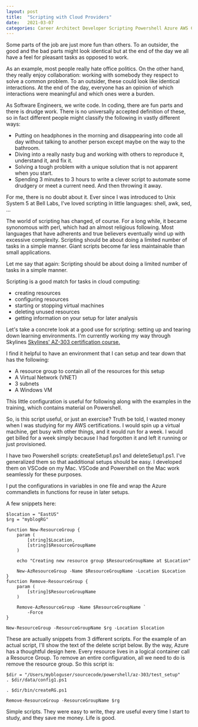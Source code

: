 ```yaml
---
layout: post
title:  "Scripting with Cloud Providers"
date:   2021-03-07
categories: Career Architect Developer Scripting Powershell Azure AWS CLI
---
```


Some parts of the job are just more fun than others. To an outsider, the
good and the bad parts might look identical but at the end of the day we
all have a feel for pleasant tasks as opposed to work.

As an example, most people really hate office politics. On the other hand, they
really enjoy collaboration: working with somebody they respect to solve a
common problem. To an outsider, these could look like identical interactions.
At the end of the day, everyone has an opinion of which interactions were 
meaningful and which ones were a burden.

As Software Engineers, we write code. In coding, there are fun parts and 
there is drudge work. There is no universally accepted definition of these, 
so in fact different people might classify the following in vastly 
different ways:
- Putting on headphones in the morning and disappearing into code all day without talking to another person except maybe on the way to the bathroom.
- Diving into a really nasty bug and working with others to reproduce it, understand it, and fix it.
- Solving a tough problem with a unique solution that is not apparent when you start.
- Spending 3 minutes to 3 hours to write a clever script to automate some drudgery or meet a current need. And then throwing it away.

For me, there is no doubt about it. Ever since I was introduced to Unix System 5
at Bell Labs, I've loved scripting in little languages: shell, awk, sed, ...

The world of scripting has changed, of course. For a long while, it became 
synonomous with perl, which had an almost religious following. Most languages
that have adherents and true believers eventually wind up with excessive 
complexity. Scripting should be about doing a limited number of tasks in a 
simple manner. Giant scripts become far less maintainable than 
small applications.

Let me say that again: Scripting should be about doing a limited number of 
tasks in a simple manner.

Scripting is a good match for tasks in cloud computing:
- creating resources
- configuring resources
- starting or stopping virtual machines
- deleting unused resources
- getting information on your setup for later analysis

Let's take a concrete look at a good use for scripting: setting up and tearing 
down learning environments. I'm currently working my way through Skylines 
[Skylines' AZ-303 certification course.](https://courses.skylinesacademy.com/p/microsoft-az-303-certification-course-azure-architect-technologies/)

I find it helpful to have an environment that I can setup and tear down that
has the following:
- A resource group to contain all of the resources for this setup
- A Virtual Network (VNET)
- 3 subnets
- A Windows VM

This little configuration is useful for following along with the examples in the
training, which contains material on Powershell.

So, is this script useful, or just an exercise? Truth be told, I wasted money 
when I was studying for my AWS certifications. I would spin up a virtual
machine, get busy with other things, and it would run for a week. I would 
get billed for a week simply because I had forgotten it and left it running
or just provisioned.

I have two Powershell scripts: createSetup1.ps1 and deleteSetup1.ps1. I've 
generalized them so that aadditional setups should be easy. I developed them on
VSCode on my Mac. VSCode and Powershell on the Mac work seamlessly for these
purposes. 

I put the configurations in variables in one file and wrap the Azure commandlets
in functions for reuse in later setups.

A few snippets here:

```
$location = "EastUS"
$rg = "myblogRG"

function New-ResourceGroup {
    param (
        [string]$Location,
        [string]$ResourceGroupName
    )

    echo "Creating new resource group $ResourceGroupName at $Location"

    New-AzResourceGroup -Name $ResourceGroupName -Location $Location
}
function Remove-ResourceGroup {
    param (
        [string]$ResourceGroupName
    )

    Remove-AzResourceGroup -Name $ResourceGroupName `
        -Force
}

New-ResourceGroup -ResourceGroupName $rg -Location $location

```
These are actually snippets from 3 different scripts. For the example of 
an actual script, I'll show the text of the delete script below. By the
way, Azure has a thoughtful design here. Every resource lives in a logical
container call a Resource Group. To remove an entire configuration, all we
need to do is remove the resource group. So this script is:

```
$dir = "/Users/mybloguser/sourcecode/powershell/az-303/test_setup"
. $dir/data/config1.ps1

. $dir/bin/createRG.ps1

Remove-ResourceGroup -ResourceGroupName $rg
```
Simple scripts. They were easy to write, they are useful every time I 
start to study, and they save me money. Life is good.
